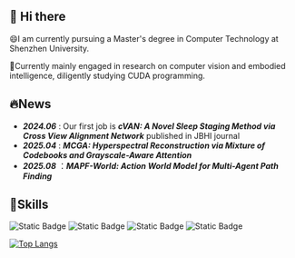 ## 👋 Hi there 
😄I am currently pursuing a Master's degree in Computer Technology at Shenzhen University.

🤯Currently mainly engaged in research on computer vision and embodied intelligence, diligently studying CUDA programming.

## 🔥News
+ ***2024.06*** : Our first job is ***cVAN: A Novel Sleep Staging Method via Cross View Alignment Network*** published in JBHI journal
+ ***2025.04*** : ***MCGA: Hyperspectral Reconstruction via Mixture of Codebooks and Grayscale-Aware Attention***
+ ***2025.08*** ：***MAPF-World: Action World Model for Multi-Agent Path Finding***

## 🖖Skills
![Static Badge](https://img.shields.io/badge/OpenHarmony-oh) ![Static Badge](https://img.shields.io/badge/cuda-cu) ![Static Badge](https://img.shields.io/badge/pytorch-pt) ![Static Badge](https://img.shields.io/badge/cmake-cm)




[![Top Langs](https://github-readme-stats.vercel.app/api/top-langs/?username=Fibonaccirabbit&layout=compact)](https://github.com/anuraghazra/github-readme-stats)

<!--
**Fibonaccirabbit/Fibonaccirabbit** is a ✨ _special_ ✨ repository because its `README.md` (this file) appears on your GitHub profile.

Here are some ideas to get you started:

- 🔭 I’m currently working on ...
- 🌱 I’m currently learning ...
- 👯 I’m looking to collaborate on ...
- 🤔 I’m looking for help with ...
- 💬 Ask me about ...
- 📫 How to reach me: ...
- 😄 Pronouns: ...
- ⚡ Fun fact: ...
-->
